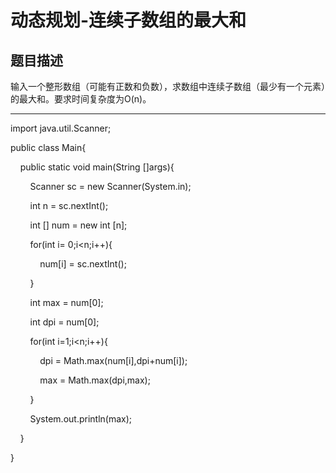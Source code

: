 # 动态规划-连续子数组的最大和

## 题目描述

输入一个整形数组（可能有正数和负数），求数组中连续子数组（最少有一个元素）的最大和。要求时间复杂度为O(n)。

---

import java.util.Scanner;

public class Main{

    public static void main(String []args){

        Scanner sc = new Scanner(System.in);

        int n = sc.nextInt();

        int [] num = new int [n];

        for(int i= 0;i<n;i++){

            num[i] = sc.nextInt();

        }

        int max = num[0];

        int dpi = num[0];

        for(int i=1;i<n;i++){

            dpi = Math.max(num[i],dpi+num[i]);

            max = Math.max(dpi,max);

        }

        System.out.println(max);

    }

}
